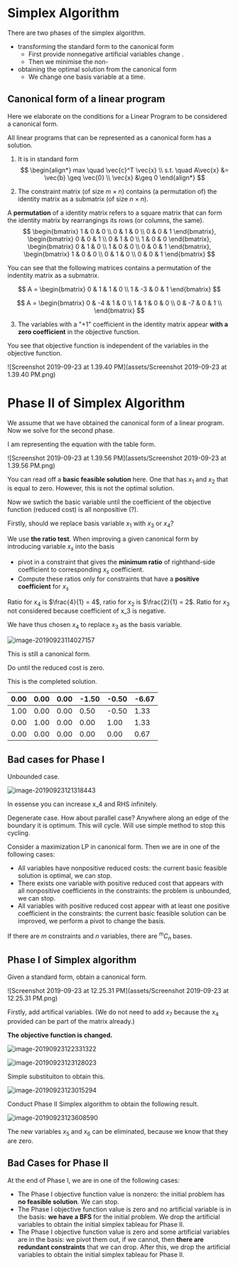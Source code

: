 # Simplex Algorithm

There are two phases of the simplex algorithm.
- transforming the standard form to the canonical form
  - First provide nonnegative artificial variables change . 
  - Then we minimise the non-
- obtaining the optimal solution from the canonical form
  - We change one basis variable at a time.

## Canonical form of a linear program

Here we elaborate on the conditions for a Linear Program to be considered a canonical form.

All linear programs that can be represented as a canonical form has a solution.

1) It is in standard form
$$
\begin{align*}
max \quad \vec{c}^T \vec{x} \\
s.t. \quad A\vec{x} &= \vec{b} \geq \vec{0} \\
\vec{x} &\geq 0
\end{align*}
$$



2) The constraint matrix (of size $m \times n$) contains (a permutation of) the identity matrix as a submatrix (of size $n \times n$). 

A **permutation** of a identity matrix refers to a square matrix that can form the identity matrix by rearrangings its rows (or columns, the same).
$$
\begin{bmatrix}
    1 & 0 & 0 \\
    0 & 1 & 0 \\
    0 & 0 & 1
\end{bmatrix},
\begin{bmatrix}
    0 & 0 & 1 \\
    0 & 1 & 0 \\
    1 & 0 & 0
\end{bmatrix},
\begin{bmatrix}
    0 & 1 & 0 \\
    1 & 0 & 0 \\
    0 & 0 & 1
\end{bmatrix},
\begin{bmatrix}
    1 & 0 & 0 \\
    0 & 1 & 0 \\
    0 & 0 & 1
\end{bmatrix}
$$

You can see that the following matrices contains a permutation of the indentity matrix as a submatrix.

$$
A = 
\begin{bmatrix}
    0 &  1 &  1 &  0 \\
    1 & -3 &  0 &  1
\end{bmatrix}
$$

$$
A =
\begin{bmatrix}
    0 &  -4 &  1 &  0 \\
    1 &   1 &  0 &  0 \\
    0 &  -7 &  0 &  1 \\
\end{bmatrix}
$$

3) The variables with a "+1" coefficient in the identity matrix appear **with a zero coefficient** in the objective function.

You see that objective function is independent of the variables in the objective function. 

![Screenshot 2019-09-23 at 1.39.40 PM](assets/Screenshot 2019-09-23 at 1.39.40 PM.png)



# Phase II of Simplex Algorithm

We assume that we have obtained the canonical form of a linear program. Now we solve for the second phase.

I am representing the equation with the table form.

![Screenshot 2019-09-23 at 1.39.56 PM](assets/Screenshot 2019-09-23 at 1.39.56 PM.png)

You can read off a **basic feasible solution** here. One that has $x_1$ and $x_2$ that is equal to zero. However, this is not the optimal solution.

Now we swtich the basic variable until the coefficient of the objective function (reduced cost) is all nonpositive (?).

Firstly, should we replace basis variable  $x_1$ with $x_3$ or $x_4$?

We use **the ratio test**. When improving a given canonical form by introducing variable $x_s$ into the basis

- pivot in a constraint that gives the **minimum ratio** of righthand-side coefficient to corresponding $x_s$ coefficient.
- Compute these ratios only for constraints that have a **positive coefficient** for $x_s$

Ratio for $x_4$ is $\frac{4}{1} = 4$, ratio for $x_2$ is $\frac{2}{1} = 2$.
Ratio for $x_3$ not considered because coefficient of x_3 is negative.

We have thus chosen $x_4$ to replace $x_3$ as the basis variable.

![image-20190923114027157](assets/image-20190923114027157.png)

This is still a canonical form.

Do until the reduced cost is zero.


This is the completed solution.

| 0.00 | 0.00 | 0.00 | -1.50 | -0.50 | -6.67 |
| ---- | ---- | ---- | ----- | ----- | ----- |
| 1.00 | 0.00 | 0.00 | 0.50  | -0.50 | 1.33  |
| 0.00 | 1.00 | 0.00 | 0.00  | 1.00  | 1.33  |
| 0.00 | 0.00 | 0.00 | 0.00  | 0.00  | 0.67  |



## Bad cases for Phase I

Unbounded case. 

![image-20190923121318443](assets/image-20190923121318443.png)

In essense you can increase x_4 and RHS infinitely.

Degenerate case.
How about parallel case? Anywhere along an edge of the boundary it is optimum. This will cycle. Will use simple method to stop this cycling.

Consider a maximization LP in canonical form. Then we are in
one of the following cases:

- All variables have nonpositive reduced costs: the current basic feasible solution is optimal, we can stop.
- There exists one variable with positive reduced cost that appears with all nonpositive coefficients in the constraints: the problem is unbounded, we can stop.
- All variables with positive reduced cost appear with at least one positive coefficient in the constraints: the current basic feasible solution can be improved, we perform a pivot to change the basis.

If there are $m$ constraints and $n$ variables, there are $^mC_n$ bases.

## Phase I of Simplex algorithm

Given a standard form, obtain a canonical form.

![Screenshot 2019-09-23 at 12.25.31 PM](assets/Screenshot 2019-09-23 at 12.25.31 PM.png)

Firstly, add artifical variables. (We do not need to add $x_7$ because the $x_4$ provided can be part of the matrix already.)

**The objective function is changed.**

![image-20190923122331322](assets/image-20190923122331322.png)



![image-20190923123128023](assets/image-20190923123128023.png)

Simple substituiton to obtain this.

![image-20190923123015294](assets/image-20190923123015294.png)

Conduct Phase II Simplex algorithm to obtain the following result.

![image-20190923123608590](assets/image-20190923123608590.png)

The new variables $x_5$ and $x_6$ can be eliminated, because we know that they are zero.

## Bad Cases for Phase II

At the end of Phase I, we are in one of the following cases:
- The Phase I objective function value is nonzero: the initial problem has **no feasible solution**. We can stop. 
- The Phase I objective function value is zero and no artificial variable is in the basis: **we have a BFS** for the initial problem. We drop the artificial variables to obtain the initial simplex tableau for Phase II. 
- The Phase I objective function value is zero and some artificial variables are in the basis: we pivot them out, if we cannot, then **there are redundant constraints** that we can drop. After this, we drop the artificial variables to obtain the initial simplex tableau for Phase II.